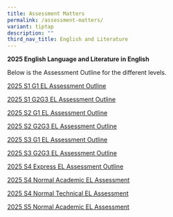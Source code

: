 ```yaml
---
title: Assessment Matters
permalink: /assessment-matters/
variant: tiptap
description: ""
third_nav_title: English and Literature
---
```

<p><strong>2025 English Language and Literature in English</strong>
</p>
<p>Below is the Assessment Outline for the different levels.</p>
<p><a href="/files/2025_S1_G1_EL_Assessment_Outline.pdf" rel="noopener nofollow" target="_blank">2025 S1 G1 EL Assessment Outline</a>
</p>
<p><a href="/files/2025_S1_G2G3_EL_Assessment_Outline.pdf" rel="noopener nofollow" target="_blank">2025 S1 G2G3 EL Assessment Outline</a>
</p>
<p><a href="/files/2025_S2_G1_EL_Assessment_Outline.pdf" rel="noopener nofollow" target="_blank">2025 S2 G1 EL Assessment Outline</a>
</p>
<p><a href="/files/2025_S2_G2G3_EL_Assessment_Outline.pdf" rel="noopener nofollow" target="_blank">2025 S2 G2G3 EL Assessment Outline</a>
</p>
<p><a href="/files/2025_S3_G1_EL_Assessment_Outline.pdf" rel="noopener nofollow" target="_blank">2025 S3 G1 EL Assessment Outline</a>
</p>
<p><a href="/files/2025_S3_G2G3_EL_Assessment_Outline.pdf" rel="noopener nofollow" target="_blank">2025 S3 G2G3 EL Assessment Outline</a>
</p>
<p><a href="/files/2025_S4_Express_EL_Assessment_Outline.pdf" rel="noopener nofollow" target="_blank">2025 S4 Express EL Assessment Outline</a>
</p>
<p><a href="/files/2025_S4_Normal_Academic_EL_Assessment_Outline.pdf" rel="noopener nofollow" target="_blank">2025 S4 Normal Academic EL Assessment</a>
</p>
<p><a href="/files/2025_S4_Normal_Technical_EL_Assessment_Outline.pdf" rel="noopener nofollow" target="_blank">2025 S4 Normal Technical EL Assessment</a>
</p>
<p><a href="/files/2025_S5_Normal_Academic_EL_Assessment_Outline.pdf" rel="noopener nofollow" target="_blank">2025 S5 Normal Academic EL Assessment</a>
</p>
<p></p>